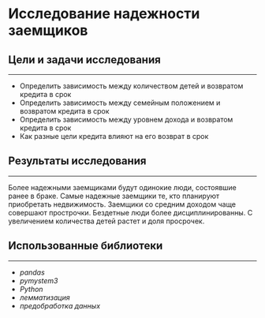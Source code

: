 # Исследование надежности заемщиков

## Цели и задачи исследования


---

- Определить зависимость между количеством детей и возвратом кредита в срок
- Определить зависимость между семейным положением и возвратом кредита в срок
- Определить зависимость между уровнем дохода и возвратом кредита в срок
- Как разные цели кредита влияют на его возврат в срок

## Результаты исследования

---

Более надежными заемщиками будут одинокие люди, состоявшие ранее в браке. Самые надежные заемщики те, кто планируют приобретать недвижимость. Заемщики со средним доходом чаще совершают прострочки. Бездетные люди более дисциплинированны. С увеличением количества детей растет и доля просрочек.

## Использованные библиотеки

---

- *pandas*
- *pymystem3*
- *Python*
- *лемматизация*
- *предобработка данных*


```python

```

